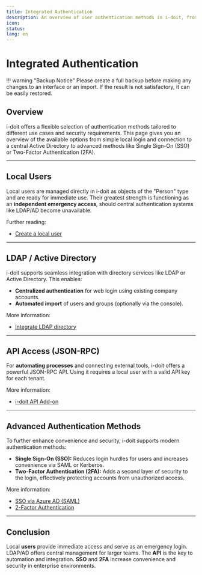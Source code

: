 ```yaml
---
title: Integrated Authentication
description: An overview of user authentication methods in i-doit, from local users and LDAP/AD to SSO and 2FA.
icon:
status:
lang: en
---
```


# Integrated Authentication

!!! warning "Backup Notice"
    Please create a full backup before making any changes to an interface or an import. If the result is not satisfactory, it can be easily restored.

## Overview

i-doit offers a flexible selection of authentication methods tailored to different use cases and security requirements. This page gives you an overview of the available options from simple local login and connection to a central Active Directory to advanced methods like Single Sign-On (SSO) or Two-Factor Authentication (2FA).

---

## Local Users

Local users are managed directly in i-doit as objects of the "Person" type and are ready for immediate use. Their greatest strength is functioning as an **independent emergency access**, should central authentication systems like LDAP/AD become unavailable.

Further reading:

* [Create a local user](creating-a-local-user.md)

---

## LDAP / Active Directory

i-doit supports seamless integration with directory services like LDAP or Active Directory. This enables:

* **Centralized authentication** for web login using existing company accounts.
* **Automated import** of users and groups (optionally via the console).

More information:

* [Integrate LDAP directory](../ldap-directory/index.md)

---

## API Access (JSON-RPC)

For **automating processes** and connecting external tools, i-doit offers a powerful JSON-RPC API. Using it requires a local user with a valid API key for each tenant.

More information:

* [i-doit API Add-on](../../i-doit-add-ons/api/index.md)

---

## Advanced Authentication Methods

To further enhance convenience and security, i-doit supports modern authentication methods:

* **Single Sign-On (SSO):** Reduces login hurdles for users and increases convenience via SAML or Kerberos.
* **Two-Factor Authentication (2FA):** Adds a second layer of security to the login, effectively protecting accounts from unauthorized access.

More information:

* [SSO via Azure AD (SAML)](../sso-comparison/saml/azure-ad-saml.md)
* [2-Factor Authentication](../2fa/index.md)

---

## Conclusion

Local **users** provide immediate access and serve as an emergency login. LDAP/AD offers central management for larger teams. The **API** is the key to automation and integration. **SSO** and **2FA** increase convenience and security in enterprise environments.
